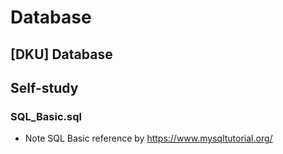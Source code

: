 # Database
## [DKU] Database 

## Self-study
### SQL_Basic.sql
+ Note SQL Basic reference by https://www.mysqltutorial.org/
